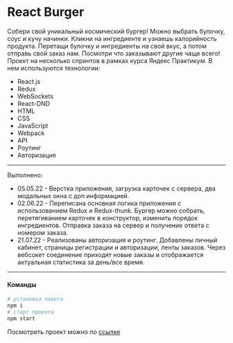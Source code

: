 # React Burger

Собери свой уникальный космический бургер! Можно выбрать булочку, соус и кучу начинки. Кликни на ингредиенте и узнаешь калорийность продукта. Перетащи булочку и ингредиенты на свой вкус, а потом отправь свой заказ нам. Посмотри что заказывают другие чаще всего! Проект на несколько спринтов в рамках курса Яндекс Практикум. В нем используются технологии:

* React.js
* Redux
* WebSockets
* React-DND
* HTML
* CSS
* JavaScript
* Webpack
* API
* Роутинг
* Авторизация
---
Выполнено:

* 05.05.22 - Верстка приложения, загрузка карточек с сервера, два модальных окна с доп информацией.
* 02.06.22 - Переписана основная логика приложения с использованием Redux и Redux-thunk. Бургер можно собрать, перетягиванием карточек в конструктор, изменить порядок ингредиентов. Отправка заказа на сервер и получение ответа с номером заказа.
* 21.07.22 - Реализованы авторизация и роутинг. Добавлены личный кабинет, страницы регистрации и авторизации, ленты заказов. Через вебсокет соединение приходят новые заказы и отображается актуальная статистика за день/все время.
---

#### Команды
```bash
# установка пакета
npm i
# старт проекта
npm start
```

Посмотреть проект можно по [ссылке](https://akvela.github.io/react-burger/)
